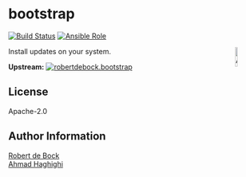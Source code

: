 bootstrap
=========

[![Build Status](https://travis-ci.org/haghighi-ahmad/ansible-role-bootstrap.svg?branch=master)](https://travis-ci.org/haghighi-ahmad/ansible-role-bootstrap)
[![Ansible Role](https://img.shields.io/ansible/role/42634.svg)](https://galaxy.ansible.com/haghighi_ahmad/bootstrap)

<img src="https://docs.ansible.com/ansible-tower/3.2.4/html_ja/installandreference/_static/images/logo_invert.png" width="10%" height="10%" alt="Ansible logo" align="right"/>

Install updates on your system.

**Upstream:** [![robertdebock.bootstrap](https://img.shields.io/ansible/role/21642.svg)](https://galaxy.ansible.com/robertdebock/bootstrap)

License
-------

Apache-2.0


Author Information
------------------

[Robert de Bock](https://robertdebock.nl/)  
[Ahmad Haghighi](https://haghighi.site)
